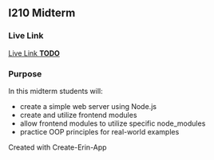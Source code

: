 ## I210 Midterm

### Live Link

[Live Link **TODO**](https://google.com)

### Purpose

In this midterm students will:

- create a simple web server using Node.js
- create and utilize frontend modules
- allow frontend modules to utilize specific node_modules
- practice OOP principles for real-world examples

Created with Create-Erin-App

